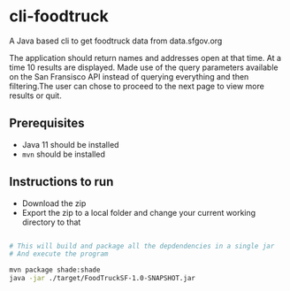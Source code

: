 # cli-foodtruck
A Java based cli to get foodtruck data from data.sfgov.org

The application should return names and addresses open at that time. At a time 10 results are displayed. Made use of the query parameters available on the San Fransisco API instead of querying everything and then filtering.The user can chose to proceed to the next page to view more results  or quit.
## Prerequisites

* Java 11 should be installed
* `mvn` should be installed

## Instructions to run
* Download the zip
* Export the zip to a local folder and change your current working directory to that
```BASH

# This will build and package all the depdendencies in a single jar
# And execute the program

mvn package shade:shade
java -jar ./target/FoodTruckSF-1.0-SNAPSHOT.jar


```


